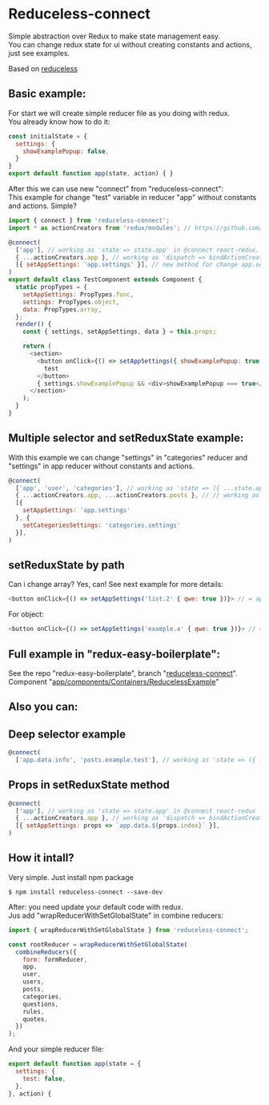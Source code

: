 # Reduceless-connect

Simple abstraction over Redux to make state management easy. <br />
You can change redux state for ui without creating constants and actions, just see examples.

Based on [reduceless](https://github.com/nosovsh/reduceless)

## Basic example:

For start we will create simple reducer file as you doing with redux. <br />
You already know how to do it:

```js
const initialState = {
  settings: {
    showExamplePopup: false,
  }
}
export default function app(state, action) { }
```
After this we can use new "connect" from "reduceless-connect":<br />
This example for change "test" variable in reducer "app" without constants and actions. Simple?

```js
import { connect } from 'reduceless-connect';
import * as actionCreators from 'redux/modules'; // https://github.com/erikras/ducks-modular-redux

@connect(
  ['app'], // working as 'state => state.app' in @connect react-redux.
  { ...actionCreators.app }, // working as 'dispatch => bindActionCreators({ ...actionCreators.app }, dispatch)' in @connect react-redux
  [{ setAppSettings: 'app.settings' }], // new method for change app.settings redux state
)
export default class TestComponent extends Component {
  static propTypes = {
    setAppSettings: PropTypes.func,
    settings: PropTypes.object,
    data: PropTypes.array,
  };
  render() {
    const { settings, setAppSettings, data } = this.props;

    return (
      <section>
        <button onClick={() => setAppSettings({ showExamplePopup: true })}>
          test
        </button>
        { settings.showExamplePopup && <div>showExamplePopup === true</div> }
      </section>
    );
  }
}

```
## Multiple selector and setReduxState example:

With this example we can change "settings" in "categories" reducer and "settings" in app reducer without constants and actions.

```js
@connect(
  ['app', 'user', 'categories'], // working as 'state => ({ ...state.app, ...state.user, ...state.categories })' in @connect react-redux
  { ...actionCreators.app, ...actionCreators.posts }, // // working as 'dispatch => bindActionCreators({ ...actionCreators.app, ...actionCreators.posts }, dispatch)' in @connect react-redux in @connect react-redux
  [{
    setAppSettings: 'app.settings'
  }, {
    setCategoriesSettings: 'categories.settings'
  }],
)
```

## setReduxState by path

Can i change array? Yes, can! See next example for more details:

```js
<button onClick={() => setAppSettings('list.2' { qwe: true })}> // = app.settings.list[2].qwe = true
```

For object:

```js
<button onClick={() => setAppSettings('example.a' { qwe: true })}> // = app.settings.example.a.qwe = true
```

## Full example in "redux-easy-boilerplate":

See the repo "redux-easy-boilerplate", branch "[reduceless-connect](https://github.com/anorudes/redux-easy-boilerplate/tree/reduceless-connect)".<br />
Component "[app/components/Containers/ReducelessExample](https://github.com/anorudes/redux-easy-boilerplate/blob/reduceless-connect/app/components/Containers/ReducelessExample/index.js)"

## Also you can:
## Deep selector example

```js
@connect(
  ['app.data.info', 'posts.example.test'], // working as 'state => ({ ...state.app.data.info, ...state.posts.example.test })' in @connect react-redux
```

## Props in setReduxState method

```js
@connect(
  ['app'], // working as 'state => state.app' in @connect react-redux
  { ...actionCreators.app }, // working as 'dispatch => bindActionCreators({ ...actionCreators.app }, dispatch)' in @connect react-redux
  [{ setAppSettings: props => `app.data.${props.index}` }],
)
```

## How it intall?

Very simple. Just install npm package

```
$ npm install reduceless-connect --save-dev
```

After: you need update your default code with redux.<br />
Jus add "wrapReducerWithSetGlobalState" in combine reducers:

```js
import { wrapReducerWithSetGlobalState } from 'reduceless-connect';

const rootReducer = wrapReducerWithSetGlobalState(
  combineReducers({
    form: formReducer,
    app,
    user,
    users,
    posts,
    categories,
    questions,
    rules,
    quotes,
  })
);
```

And your simple reducer file:

```js
export default function app(state = {
  settings: {
    test: false,
  },
}, action) {
```